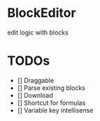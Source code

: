 # BlockEditor
edit logic with blocks

# TODOs
- [] Draggable
- [] Parse existing blocks
- [] Download
- [] Shortcut for formulas
- [] Variable key intellisense